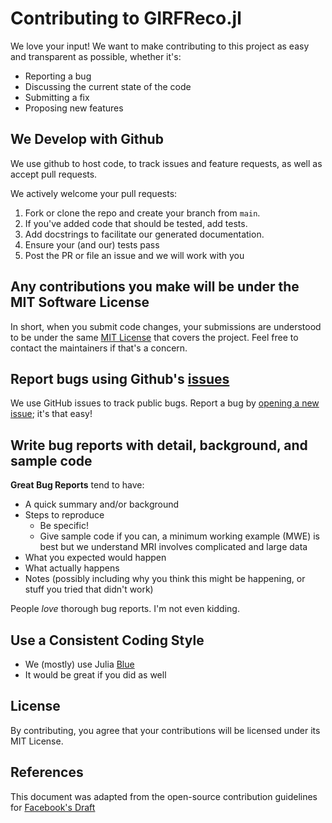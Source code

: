 # Contributing to GIRFReco.jl
We love your input! We want to make contributing to this project as easy and transparent as possible, whether it's:

- Reporting a bug
- Discussing the current state of the code
- Submitting a fix
- Proposing new features

## We Develop with Github
We use github to host code, to track issues and feature requests, as well as accept pull requests.

We actively welcome your pull requests:

1. Fork or clone the repo and create your branch from `main`.
2. If you've added code that should be tested, add tests.
3. Add docstrings to facilitate our generated documentation.
4. Ensure your (and our) tests pass
5. Post the PR or file an issue and we will work with you

## Any contributions you make will be under the MIT Software License
In short, when you submit code changes, your submissions are understood to be under the same [MIT License](http://choosealicense.com/licenses/mit/) that covers the project. Feel free to contact the maintainers if that's a concern.

## Report bugs using Github's [issues](https://github.com/BRAIN-TO/GIRFReco.jl/issues)
We use GitHub issues to track public bugs. Report a bug by [opening a new issue](https://github.com/BRAIN-TO/GIRFReco.jl/issues/new/choose); it's that easy!

## Write bug reports with detail, background, and sample code

**Great Bug Reports** tend to have:

- A quick summary and/or background
- Steps to reproduce
  - Be specific!
  - Give sample code if you can, a minimum working example (MWE) is best but we understand MRI involves complicated and large data
- What you expected would happen
- What actually happens
- Notes (possibly including why you think this might be happening, or stuff you tried that didn't work)

People *love* thorough bug reports. I'm not even kidding.

## Use a Consistent Coding Style
* We (mostly) use Julia [Blue](https://github.com/invenia/BlueStyle)
* It would be great if you did as well

## License
By contributing, you agree that your contributions will be licensed under its MIT License.

## References
This document was adapted from the open-source contribution guidelines for [Facebook's Draft](https://github.com/facebook/draft-js/blob/a9316a723f9e918afde44dea68b5f9f39b7d9b00/CONTRIBUTING.md)
